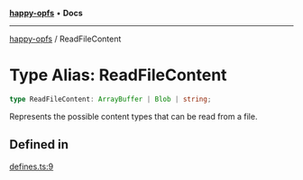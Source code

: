 [**happy-opfs**](../README.md) • **Docs**

***

[happy-opfs](../README.md) / ReadFileContent

# Type Alias: ReadFileContent

```ts
type ReadFileContent: ArrayBuffer | Blob | string;
```

Represents the possible content types that can be read from a file.

## Defined in

[defines.ts:9](https://github.com/JiangJie/happy-opfs/blob/0955d4be7b0440a9e0261193bc3c402389d8f518/src/fs/defines.ts#L9)
